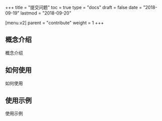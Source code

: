 +++
title = "提交问题"
toc = true
type = "docs"
draft = false
date = "2018-09-19"
lastmod = "2018-09-20"

[menu.v2]
  parent = "contribute"
  weight = 1
+++

## 概念介绍

概念介绍

## 如何使用

如何使用

## 使用示例

使用示例
